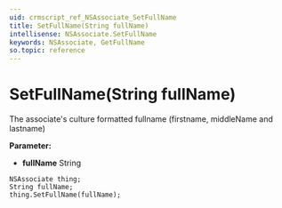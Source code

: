 ```yaml
---
uid: crmscript_ref_NSAssociate_SetFullName
title: SetFullName(String fullName)
intellisense: NSAssociate.SetFullName
keywords: NSAssociate, GetFullName
so.topic: reference
---
```


# SetFullName(String fullName)

The associate's culture formatted fullname (firstname, middleName and lastname)

**Parameter:** 
 - **fullName** String

```crmscript
NSAssociate thing;
String fullName;
thing.SetFullName(fullName);
```

